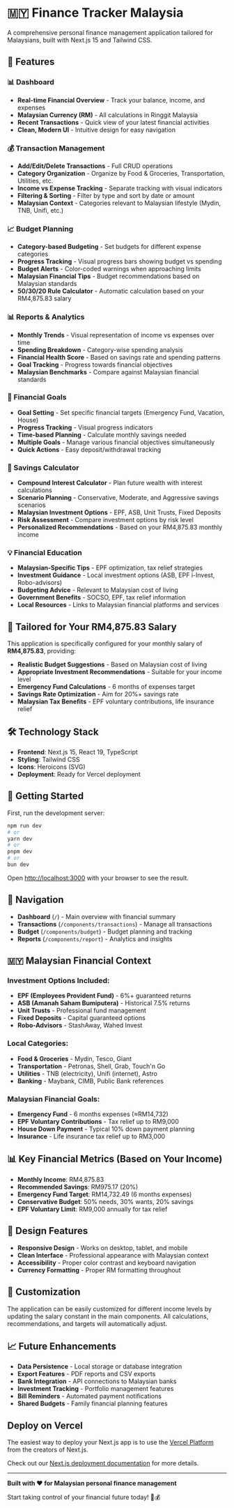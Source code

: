 # 🇲🇾 Finance Tracker Malaysia

A comprehensive personal finance management application tailored for Malaysians, built with Next.js 15 and Tailwind CSS.

## 🌟 Features

### 📊 Dashboard

- **Real-time Financial Overview** - Track your balance, income, and expenses
- **Malaysian Currency (RM)** - All calculations in Ringgit Malaysia
- **Recent Transactions** - Quick view of your latest financial activities
- **Clean, Modern UI** - Intuitive design for easy navigation

### 💰 Transaction Management

- **Add/Edit/Delete Transactions** - Full CRUD operations
- **Category Organization** - Organize by Food & Groceries, Transportation, Utilities, etc.
- **Income vs Expense Tracking** - Separate tracking with visual indicators
- **Filtering & Sorting** - Filter by type and sort by date or amount
- **Malaysian Context** - Categories relevant to Malaysian lifestyle (Mydin, TNB, Unifi, etc.)

### 📈 Budget Planning

- **Category-based Budgeting** - Set budgets for different expense categories
- **Progress Tracking** - Visual progress bars showing budget vs spending
- **Budget Alerts** - Color-coded warnings when approaching limits
- **Malaysian Financial Tips** - Budget recommendations based on Malaysian standards
- **50/30/20 Rule Calculator** - Automatic calculation based on your RM4,875.83 salary

### 📊 Reports & Analytics

- **Monthly Trends** - Visual representation of income vs expenses over time
- **Spending Breakdown** - Category-wise spending analysis
- **Financial Health Score** - Based on savings rate and spending patterns
- **Goal Tracking** - Progress towards financial objectives
- **Malaysian Benchmarks** - Compare against Malaysian financial standards

### 🎯 Financial Goals

- **Goal Setting** - Set specific financial targets (Emergency Fund, Vacation, House)
- **Progress Tracking** - Visual progress indicators
- **Time-based Planning** - Calculate monthly savings needed
- **Multiple Goals** - Manage various financial objectives simultaneously
- **Quick Actions** - Easy deposit/withdrawal tracking

### 🧮 Savings Calculator

- **Compound Interest Calculator** - Plan future wealth with interest calculations
- **Scenario Planning** - Conservative, Moderate, and Aggressive savings scenarios
- **Malaysian Investment Options** - EPF, ASB, Unit Trusts, Fixed Deposits
- **Risk Assessment** - Compare investment options by risk level
- **Personalized Recommendations** - Based on your RM4,875.83 monthly income

### 💡 Financial Education

- **Malaysian-Specific Tips** - EPF optimization, tax relief strategies
- **Investment Guidance** - Local investment options (ASB, EPF i-Invest, Robo-advisors)
- **Budgeting Advice** - Relevant to Malaysian cost of living
- **Government Benefits** - SOCSO, EPF, tax relief information
- **Local Resources** - Links to Malaysian financial platforms and services

## 🎯 Tailored for Your RM4,875.83 Salary

This application is specifically configured for your monthly salary of **RM4,875.83**, providing:

- **Realistic Budget Suggestions** - Based on Malaysian cost of living
- **Appropriate Investment Recommendations** - Suitable for your income level
- **Emergency Fund Calculations** - 6 months of expenses target
- **Savings Rate Optimization** - Aim for 20%+ savings rate
- **Malaysian Tax Benefits** - EPF voluntary contributions, life insurance relief

## 🛠️ Technology Stack

- **Frontend**: Next.js 15, React 19, TypeScript
- **Styling**: Tailwind CSS
- **Icons**: Heroicons (SVG)
- **Deployment**: Ready for Vercel deployment

## 🚀 Getting Started

First, run the development server:

```bash
npm run dev
# or
yarn dev
# or
pnpm dev
# or
bun dev
```

Open [http://localhost:3000](http://localhost:3000) with your browser to see the result.

## 📱 Navigation

- **Dashboard** (`/`) - Main overview with financial summary
- **Transactions** (`/components/transactions`) - Manage all transactions
- **Budget** (`/components/budget`) - Budget planning and tracking
- **Reports** (`/components/report`) - Analytics and insights

## 🇲🇾 Malaysian Financial Context

### Investment Options Included:

- **EPF (Employees Provident Fund)** - 6%+ guaranteed returns
- **ASB (Amanah Saham Bumiputera)** - Historical 7.5% returns
- **Unit Trusts** - Professional fund management
- **Fixed Deposits** - Capital guaranteed options
- **Robo-Advisors** - StashAway, Wahed Invest

### Local Categories:

- **Food & Groceries** - Mydin, Tesco, Giant
- **Transportation** - Petronas, Shell, Grab, Touch'n Go
- **Utilities** - TNB (electricity), Unifi (internet), Astro
- **Banking** - Maybank, CIMB, Public Bank references

### Malaysian Financial Goals:

- **Emergency Fund** - 6 months expenses (≈RM14,732)
- **EPF Voluntary Contributions** - Tax relief up to RM9,000
- **House Down Payment** - Typical 10% down payment planning
- **Insurance** - Life insurance tax relief up to RM3,000

## 📊 Key Financial Metrics (Based on Your Income)

- **Monthly Income**: RM4,875.83
- **Recommended Savings**: RM975.17 (20%)
- **Emergency Fund Target**: RM14,732.49 (6 months expenses)
- **Conservative Budget**: 50% needs, 30% wants, 20% savings
- **EPF Voluntary Limit**: RM9,000 annually for tax relief

## 🎨 Design Features

- **Responsive Design** - Works on desktop, tablet, and mobile
- **Clean Interface** - Professional appearance with Malaysian context
- **Accessibility** - Proper color contrast and keyboard navigation
- **Currency Formatting** - Proper RM formatting throughout

## 🔧 Customization

The application can be easily customized for different income levels by updating the salary constant in the main components. All calculations, recommendations, and targets will automatically adjust.

## 📈 Future Enhancements

- **Data Persistence** - Local storage or database integration
- **Export Features** - PDF reports and CSV exports
- **Bank Integration** - API connections to Malaysian banks
- **Investment Tracking** - Portfolio management features
- **Bill Reminders** - Automated payment notifications
- **Shared Budgets** - Family financial planning features

## Deploy on Vercel

The easiest way to deploy your Next.js app is to use the [Vercel Platform](https://vercel.com/new?utm_medium=default-template&filter=next.js&utm_source=create-next-app&utm_campaign=create-next-app-readme) from the creators of Next.js.

Check out our [Next.js deployment documentation](https://nextjs.org/docs/app/building-your-application/deploying) for more details.

---

**Built with ❤️ for Malaysian personal finance management**

Start taking control of your financial future today! 🚀💰
